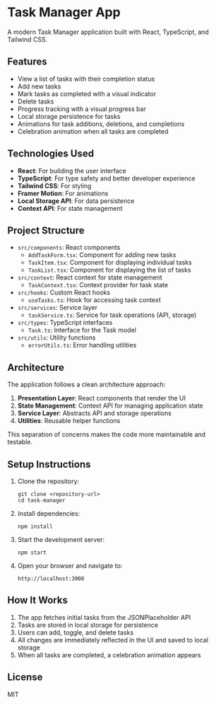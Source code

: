 # Task Manager App

A modern Task Manager application built with React, TypeScript, and Tailwind CSS.

## Features

- View a list of tasks with their completion status
- Add new tasks
- Mark tasks as completed with a visual indicator
- Delete tasks
- Progress tracking with a visual progress bar
- Local storage persistence for tasks
- Animations for task additions, deletions, and completions
- Celebration animation when all tasks are completed

## Technologies Used

- **React**: For building the user interface
- **TypeScript**: For type safety and better developer experience
- **Tailwind CSS**: For styling
- **Framer Motion**: For animations
- **Local Storage API**: For data persistence
- **Context API**: For state management

## Project Structure

- `src/components`: React components
  - `AddTaskForm.tsx`: Component for adding new tasks
  - `TaskItem.tsx`: Component for displaying individual tasks
  - `TaskList.tsx`: Component for displaying the list of tasks
- `src/context`: React context for state management
  - `TaskContext.tsx`: Context provider for task state
- `src/hooks`: Custom React hooks
  - `useTasks.ts`: Hook for accessing task context
- `src/services`: Service layer
  - `taskService.ts`: Service for task operations (API, storage)
- `src/types`: TypeScript interfaces
  - `Task.ts`: Interface for the Task model
- `src/utils`: Utility functions
  - `errorUtils.ts`: Error handling utilities

## Architecture

The application follows a clean architecture approach:

1. **Presentation Layer**: React components that render the UI
2. **State Management**: Context API for managing application state
3. **Service Layer**: Abstracts API and storage operations
4. **Utilities**: Reusable helper functions

This separation of concerns makes the code more maintainable and testable.

## Setup Instructions

1. Clone the repository:
   ```
   git clone <repository-url>
   cd task-manager
   ```

2. Install dependencies:
   ```
   npm install
   ```

3. Start the development server:
   ```
   npm start
   ```

4. Open your browser and navigate to:
   ```
   http://localhost:3000
   ```

## How It Works

1. The app fetches initial tasks from the JSONPlaceholder API
2. Tasks are stored in local storage for persistence
3. Users can add, toggle, and delete tasks
4. All changes are immediately reflected in the UI and saved to local storage
5. When all tasks are completed, a celebration animation appears

## License

MIT

